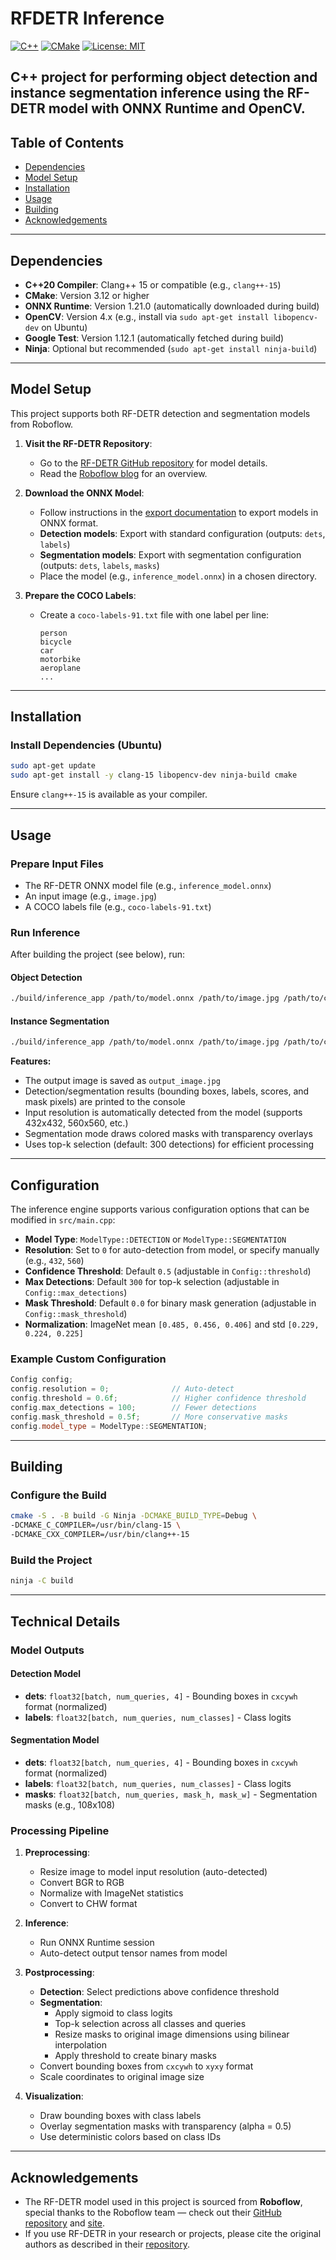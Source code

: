 # RFDETR Inference

[![C++](https://img.shields.io/badge/language-C++20-blue.svg)](https://en.cppreference.com/w/cpp)
[![CMake](https://img.shields.io/badge/build%20system-CMake-blue.svg)](https://cmake.org/)
[![License: MIT](https://img.shields.io/badge/license-MIT-green.svg)](LICENSE)

C++ project for performing object detection and instance segmentation inference using the RF-DETR model with ONNX Runtime and OpenCV. 
---

## Table of Contents
- [Dependencies](#dependencies)
- [Model Setup](#model-setup)
- [Installation](#installation)
- [Usage](#usage)
- [Building](#building)
- [Acknowledgements](#acknowledgements)

---

## Dependencies

- **C++20 Compiler**: Clang++ 15 or compatible (e.g., `clang++-15`)
- **CMake**: Version 3.12 or higher
- **ONNX Runtime**: Version 1.21.0 (automatically downloaded during build)
- **OpenCV**: Version 4.x (e.g., install via `sudo apt-get install libopencv-dev` on Ubuntu)
- **Google Test**: Version 1.12.1 (automatically fetched during build)
- **Ninja**: Optional but recommended (`sudo apt-get install ninja-build`)

---

## Model Setup

This project supports both RF-DETR detection and segmentation models from Roboflow.

1. **Visit the RF-DETR Repository**:
   - Go to the [RF-DETR GitHub repository](https://github.com/roboflow/rf-detr) for model details.
   - Read the [Roboflow blog](https://blog.roboflow.com/rf-detr/) for an overview.

2. **Download the ONNX Model**:
   - Follow instructions in the [export documentation](docs/export.md) to export models in ONNX format.
   - **Detection models**: Export with standard configuration (outputs: `dets`, `labels`)
   - **Segmentation models**: Export with segmentation configuration (outputs: `dets`, `labels`, `masks`)
   - Place the model (e.g., `inference_model.onnx`) in a chosen directory.

3. **Prepare the COCO Labels**:
   - Create a `coco-labels-91.txt` file with one label per line:
     ```
     person
     bicycle
     car
     motorbike
     aeroplane
     ...
     ```

---

## Installation

### Install Dependencies (Ubuntu)

```bash
sudo apt-get update
sudo apt-get install -y clang-15 libopencv-dev ninja-build cmake
```

Ensure `clang++-15` is available as your compiler.

---

## Usage

### Prepare Input Files

- The RF-DETR ONNX model file (e.g., `inference_model.onnx`)
- An input image (e.g., `image.jpg`)
- A COCO labels file (e.g., `coco-labels-91.txt`)

### Run Inference

After building the project (see below), run:

#### Object Detection

```bash
./build/inference_app /path/to/model.onnx /path/to/image.jpg /path/to/coco-labels-91.txt
```

#### Instance Segmentation

```bash
./build/inference_app /path/to/model.onnx /path/to/image.jpg /path/to/coco-labels-91.txt --segmentation
```

**Features:**
- The output image is saved as `output_image.jpg`
- Detection/segmentation results (bounding boxes, labels, scores, and mask pixels) are printed to the console
- Input resolution is automatically detected from the model (supports 432x432, 560x560, etc.)
- Segmentation mode draws colored masks with transparency overlays
- Uses top-k selection (default: 300 detections) for efficient processing

---

## Configuration

The inference engine supports various configuration options that can be modified in `src/main.cpp`:

- **Model Type**: `ModelType::DETECTION` or `ModelType::SEGMENTATION`
- **Resolution**: Set to `0` for auto-detection from model, or specify manually (e.g., `432`, `560`)
- **Confidence Threshold**: Default `0.5` (adjustable in `Config::threshold`)
- **Max Detections**: Default `300` for top-k selection (adjustable in `Config::max_detections`)
- **Mask Threshold**: Default `0.0` for binary mask generation (adjustable in `Config::mask_threshold`)
- **Normalization**: ImageNet mean `[0.485, 0.456, 0.406]` and std `[0.229, 0.224, 0.225]`

### Example Custom Configuration

```cpp
Config config;
config.resolution = 0;              // Auto-detect
config.threshold = 0.6f;            // Higher confidence threshold
config.max_detections = 100;        // Fewer detections
config.mask_threshold = 0.5f;       // More conservative masks
config.model_type = ModelType::SEGMENTATION;
```

---

## Building 

### Configure the Build

```bash
cmake -S . -B build -G Ninja -DCMAKE_BUILD_TYPE=Debug \
-DCMAKE_C_COMPILER=/usr/bin/clang-15 \
-DCMAKE_CXX_COMPILER=/usr/bin/clang++-15
```

### Build the Project

```bash
ninja -C build
```

---

## Technical Details

### Model Outputs

#### Detection Model
- **dets**: `float32[batch, num_queries, 4]` - Bounding boxes in `cxcywh` format (normalized)
- **labels**: `float32[batch, num_queries, num_classes]` - Class logits

#### Segmentation Model
- **dets**: `float32[batch, num_queries, 4]` - Bounding boxes in `cxcywh` format (normalized)
- **labels**: `float32[batch, num_queries, num_classes]` - Class logits
- **masks**: `float32[batch, num_queries, mask_h, mask_w]` - Segmentation masks (e.g., 108x108)

### Processing Pipeline

1. **Preprocessing**:
   - Resize image to model input resolution (auto-detected)
   - Convert BGR to RGB
   - Normalize with ImageNet statistics
   - Convert to CHW format

2. **Inference**:
   - Run ONNX Runtime session
   - Auto-detect output tensor names from model

3. **Postprocessing**:
   - **Detection**: Select predictions above confidence threshold
   - **Segmentation**: 
     - Apply sigmoid to class logits
     - Top-k selection across all classes and queries
     - Resize masks to original image dimensions using bilinear interpolation
     - Apply threshold to create binary masks
   - Convert bounding boxes from `cxcywh` to `xyxy` format
   - Scale coordinates to original image size

4. **Visualization**:
   - Draw bounding boxes with class labels
   - Overlay segmentation masks with transparency (alpha = 0.5)
   - Use deterministic colors based on class IDs

---

## Acknowledgements

- The RF-DETR model used in this project is sourced from **Roboflow**, special thanks to the Roboflow team — check out their [GitHub repository](https://github.com/roboflow/rf-detr) and [site](https://blog.roboflow.com/rf-detr/).
- If you use RF-DETR in your research or projects, please cite the original authors as described in their [repository](https://github.com/roboflow/rf-detr#citation).
